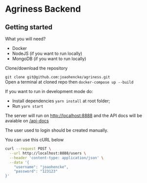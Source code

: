 # Agriness Backend

## Getting started

What you will need?
* Docker 
* NodeJS (if you want to run locally)
* MongoDB (if you want to run locally)

Clone/download the repository 

`git clone git@github.com:joaohencke/agriness.git`  
Open a terminal at cloned repo then `docker-compose up --build`

If you want to run in development mode do:
* Install dependencies `yarn install` at root folder;
* Run `yarn start`


The server will run on [http://localhost:8888](http://localhost:8888) and the API docs will be avaiable on [/api-docs](http://localhost:8888/api-docs)

The user used to login should be created manually.

You can use this cURL below
```bash
curl --request POST \
  --url http://localhost:8888/users \
  --header 'content-type: application/json' \
  --data '{
	"username": "joaohencke",
	"password": "123123"
}'
```
